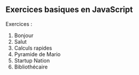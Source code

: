 ## Exercices basiques en JavaScript

Exercices : 
1. Bonjour
2. Salut
3. Calculs rapides 
4. Pyramide de Mario
5. Startup Nation 
6. Bibliothécaire
